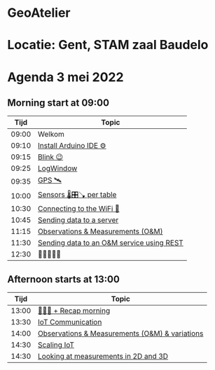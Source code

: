 # GeoAtelier

# Locatie: Gent, STAM zaal Baudelo

# Agenda 3 mei 2022

## Morning start at 09:00

| Tijd  | Topic |
| ----- | ----------- |
| 09:00 | Welkom
| 09:10 | [Install Arduino IDE ⚙️](https://github.com/flagis/GeoAtelier/tree/main/0_Installatie)
| 09:15 | [Blink 😉]()
| 09:25 | [LogWindow]()
| 09:35 | [GPS 🛰️]()
| 10:00 | [Sensors 🌡️🎛️🪠 per table]()
| 10:30 | [Connecting to the WiFi 📶]()
| 10:45 | [Sending data to a server]()
| 11:15 | [Observations & Measurements (O&M)]()
| 11:30 | [Sending data to an O&M service using REST]()
| 12:30 | 🍕🍕🍕🍕🍕

## Afternoon starts at 13:00

| Tijd  | Topic |
| ----- | ----------- |
| 13:00 | [🍕🍕🍕 + Recap morning]()
| 13:30 | [IoT Communication]()
| 14:00 | [Observations & Measurements (O&M) & variations]()
| 14:30 | [Scaling IoT]()
| 14:30 | [Looking at measurements in 2D and 3D]()
